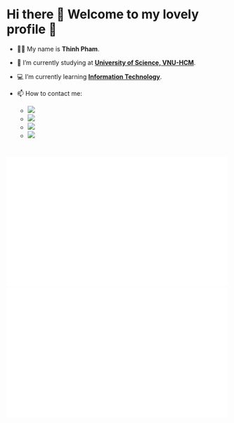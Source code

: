 # Hi there 👋 Welcome to my lovely profile 🥰
- 👨‍💼 My name is **Thinh Pham**.
- 🏫 I’m currently studying at [**University of Science, VNU-HCM**](https://www.hcmus.edu.vn/).
- 💻 I’m currently learning [**Information Technology**](https://www.fit.hcmus.edu.vn/vn/Default.aspx?tabid=325).
- 📫 How to contact me:
  
  - [![](https://img.shields.io/badge/Facebook-Ph%E1%BA%A1m%20Huy%20C%C6%B0%E1%BB%9Dng%20Th%E1%BB%8Bnh-pink)](https://www.facebook.com/Hi.im.Teddy/)
  - [![](https://img.shields.io/badge/Instagram-teddythinh-pink)](https://www.instagram.com/teddythinh10/)
  - ![](https://img.shields.io/badge/School%20Email-20127335%40student.hcmus.edu.vn-ff69b4)
  - ![](https://img.shields.io/badge/Personal%20Email-cuongthinh2002%40gmail.com-00FFFF)
#
![](https://github.com/teddythinh/My-profile/blob/master/generated/overview.svg)
![](https://github.com/teddythinh/My-profile/blob/master/generated/languages.svg)
